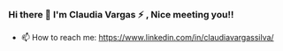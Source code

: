 ### Hi there  👋   I'm Claudia Vargas  ⚡ , Nice meeting you!!
- 📫  How to reach me: 
https://www.linkedin.com/in/claudiavargassilva/

<!--
**ClaudiaVargasSilva/ClaudiaVargasSilva** is a ✨ _special_ ✨ repository because its `README.md` (this file) appears on your GitHub profile.

Here are some ideas to get you started:

- 🔭 I’m currently working on ...
- 🌱 I’m currently learning ...
- 👯 I’m looking to collaborate on ...
- 🤔 I’m looking for help with ...
- 💬 Ask me about ...
- 📫 How to reach me: ...
- 😄 Pronouns: ...
- ⚡ Fun fact: ...
-->
